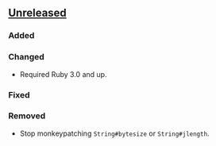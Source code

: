 ## [Unreleased](https://github.com/erickguan/ffi-icu/compare/v0.5.3...master) ##

### Added


### Changed

- Required Ruby 3.0 and up.

### Fixed


### Removed

- Stop monkeypatching `String#bytesize` or `String#jlength`.